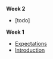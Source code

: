 **Week 2**
- [todo]

**Week 1**
- [Expectations](./wk2/wk2b_intro_html.md)
- [Introduction](./Week1/00.1_Introduction.md)
